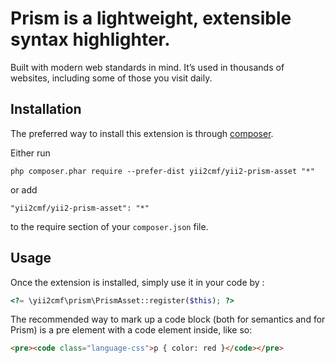Prism is a lightweight, extensible syntax highlighter.
======================================================
Built with modern web standards in mind. It’s used in thousands of websites, including some of those you visit daily.

Installation
------------

The preferred way to install this extension is through [composer](http://getcomposer.org/download/).

Either run

```
php composer.phar require --prefer-dist yii2cmf/yii2-prism-asset "*"
```

or add

```
"yii2cmf/yii2-prism-asset": "*"
```

to the require section of your `composer.json` file.


Usage
-----

Once the extension is installed, simply use it in your code by  :

```php
<?= \yii2cmf\prism\PrismAsset::register($this); ?>
```

The recommended way to mark up a code block (both for semantics and for Prism) is a pre element with a code element inside, like so:

```html
<pre><code class="language-css">p { color: red }</code></pre>
```
